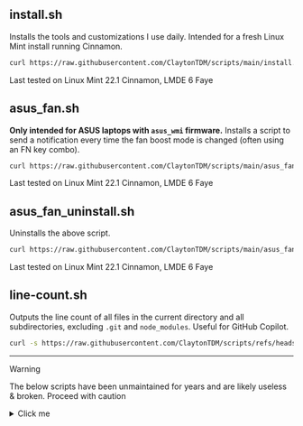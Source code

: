 ## install.sh

Installs the tools and customizations I use daily. Intended for a fresh Linux Mint install running Cinnamon.

```sh
curl https://raw.githubusercontent.com/ClaytonTDM/scripts/main/install.sh -o install.sh && sudo chmod +x ./install.sh && ./install.sh
```

Last tested on Linux Mint 22.1 Cinnamon, LMDE 6 Faye

## asus_fan.sh

**Only intended for ASUS laptops with `asus_wmi` firmware.** Installs a script to send a notification every time the fan boost mode is changed (often using an FN key combo).

```sh
curl https://raw.githubusercontent.com/ClaytonTDM/scripts/main/asus_fan.sh -o asus_fan.sh && sudo bash ./asus_fan.sh && rm -rf ./asus_fan.sh
```

Last tested on Linux Mint 22.1 Cinnamon, LMDE 6 Faye

## asus_fan_uninstall.sh

Uninstalls the above script.

```sh
curl https://raw.githubusercontent.com/ClaytonTDM/scripts/main/asus_fan_uninstall.sh -o asus_fan_uninstall.sh && sudo bash ./asus_fan_uninstall.sh && rm -rf ./asus_fan_uninstall.sh
```

Last tested on Linux Mint 22.1 Cinnamon, LMDE 6 Faye

## line-count.sh

Outputs the line count of all files in the current directory and all subdirectories, excluding `.git` and `node_modules`. Useful for GitHub Copilot.

```sh
curl -s https://raw.githubusercontent.com/ClaytonTDM/scripts/refs/heads/main/line-count.sh | bash
```

---

> [!WARNING]
> The below scripts have been unmaintained for years and are likely useless & broken. Proceed with caution

<details>
  <summary>Click me</summary>

  ## Kali Cinnamon

  Very simple script to install the Cinnamon desktop environment on Kali Linux, along with the default cursors, icons, & themes.
  
  ```sh
  curl https://raw.githubusercontent.com/ClaytonTDM/scripts/main/kali-cinnamon.sh | bash
  ```

  Last tested on Kali Linux 2023.4

  ## Ubuntu Essentials

  Most of the apps me and many others use daily, now in a convenient bash script.

  ```sh
  curl https://raw.githubusercontent.com/ClaytonTDM/scripts/main/ubuntu-essentials.sh | bash
  ```

  Last tested on Linux Mint 21.1 Cinnamon

  ## Windows Essentials

  Same as Ubuntu Essentials, but for Windows 10 (1809+) and Windows 11.

  To execute this, copy the command, then paste it in `cmd.exe`.

  ```cmd
  curl https://raw.githubusercontent.com/ClaytonTDM/scripts/main/windows-essentials.bat -o windows-essentials.bat
  windows-essentials.bat
  del windows-essentials.bat
  ```

  Last tested on Windows 11 22H2

</details>
